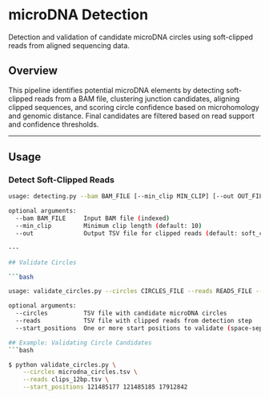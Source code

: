 
# microDNA Detection
Detection and validation of candidate microDNA circles using soft-clipped reads from aligned sequencing data.

## Overview
This pipeline identifies potential microDNA elements by detecting soft-clipped reads from a BAM file, clustering junction candidates, aligning clipped sequences, and scoring circle confidence based on microhomology and genomic distance. Final candidates are filtered based on read support and confidence thresholds.

---

## Usage

### Detect Soft-Clipped Reads
```bash
usage: detecting.py --bam BAM_FILE [--min_clip MIN_CLIP] [--out OUT_FILE]

optional arguments:
  --bam BAM_FILE     Input BAM file (indexed)
  --min_clip         Minimum clip length (default: 10)
  --out              Output TSV file for clipped reads (default: soft_clipped_reads.tsv)

---

## Validate Circles 

```bash

usage: validate_circles.py --circles CIRCLES_FILE --reads READS_FILE --start_positions START [START ...]

optional arguments:
  --circles          TSV file with candidate microDNA circles
  --reads            TSV file with clipped reads from detection step
  --start_positions  One or more start positions to validate (space-separated)

## Example: Validating Circle Candidates
```bash

$ python validate_circles.py \
    --circles microdna_circles.tsv \
    --reads clips_12bp.tsv \
    --start_positions 121485177 121485185 17912842

